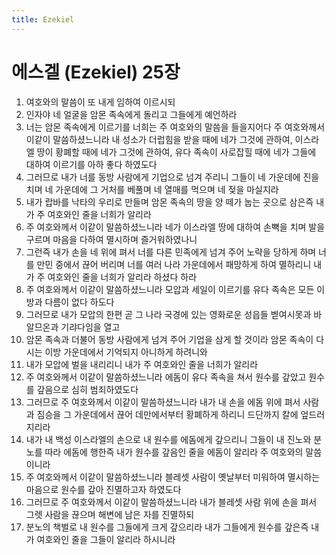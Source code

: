 ```yaml
---
title: Ezekiel
---
```


# 에스겔 (Ezekiel) 25장
1. 여호와의 말씀이 또 내게 임하여 이르시되
1. 인자야 네 얼굴을 암몬 족속에게 돌리고 그들에게 예언하라
1. 너는 암몬 족속에게 이르기를 너희는 주 여호와의 말씀을 들을지어다 주 여호와께서 이같이 말씀하셨느니라 내 성소가 더럽힘을 받을 때에 네가 그것에 관하여, 이스라엘 땅이 황폐할 때에 네가 그것에 관하여, 유다 족속이 사로잡힐 때에 네가 그들에 대하여 이르기를 아하 좋다 하였도다
1. 그러므로 내가 너를 동방 사람에게 기업으로 넘겨 주리니 그들이 네 가운데에 진을 치며 네 가운데에 그 거처를 베풀며 네 열매를 먹으며 네 젖을 마실지라
1. 내가 랍바를 낙타의 우리로 만들며 암몬 족속의 땅을 양 떼가 눕는 곳으로 삼은즉 내가 주 여호와인 줄을 너희가 알리라
1. 주 여호와께서 이같이 말씀하셨느니라 네가 이스라엘 땅에 대하여 손뼉을 치며 발을 구르며 마음을 다하여 멸시하며 즐거워하였나니
1. 그런즉 내가 손을 네 위에 펴서 너를 다른 민족에게 넘겨 주어 노략을 당하게 하며 너를 만민 중에서 끊어 버리며 너를 여러 나라 가운데에서 패망하게 하여 멸하리니 내가 주 여호와인 줄을 너희가 알리라 하셨다 하라
1. 주 여호와께서 이같이 말씀하셨느니라 모압과 세일이 이르기를 유다 족속은 모든 이방과 다름이 없다 하도다
1. 그러므로 내가 모압의 한편 곧 그 나라 국경에 있는 영화로운 성읍들 벧여시못과 바알므온과 기랴다임을 열고
1. 암몬 족속과 더불어 동방 사람에게 넘겨 주어 기업을 삼게 할 것이라 암몬 족속이 다시는 이방 가운데에서 기억되지 아니하게 하려니와
1. 내가 모압에 벌을 내리리니 내가 주 여호와인 줄을 너희가 알리라
1. 주 여호와께서 이같이 말씀하셨느니라 에돔이 유다 족속을 쳐서 원수를 갚았고 원수를 갚음으로 심히 범죄하였도다
1. 그러므로 주 여호와께서 이같이 말씀하셨느니라 내가 내 손을 에돔 위에 펴서 사람과 짐승을 그 가운데에서 끊어 데만에서부터 황폐하게 하리니 드단까지 칼에 엎드러지리라
1. 내가 내 백성 이스라엘의 손으로 내 원수를 에돔에게 갚으리니 그들이 내 진노와 분노를 따라 에돔에 행한즉 내가 원수를 갚음인 줄을 에돔이 알리라 주 여호와의 말씀이니라
1. 주 여호와께서 이같이 말씀하셨느니라 블레셋 사람이 옛날부터 미워하여 멸시하는 마음으로 원수를 갚아 진멸하고자 하였도다
1. 그러므로 주 여호와께서 이같이 말씀하셨느니라 내가 블레셋 사람 위에 손을 펴서 그렛 사람을 끊으며 해변에 남은 자를 진멸하되
1. 분노의 책벌로 내 원수를 그들에게 크게 갚으리라 내가 그들에게 원수를 갚은즉 내가 여호와인 줄을 그들이 알리라 하시니라